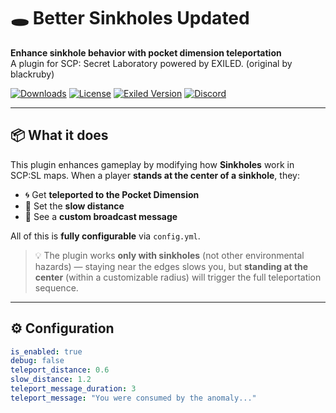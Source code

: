 # 🕳️ Better Sinkholes Updated

**Enhance sinkhole behavior with pocket dimension teleportation**  
A plugin for SCP: Secret Laboratory powered by EXILED. (original by blackruby)

[![Downloads](https://img.shields.io/github/downloads/Konoaru384/Better-SinkHole-UPDATED/total?color=blue&label=Downloads)](https://github.com/Konoaru384/Better-SinkHole-UPDATED/releases)
[![License](https://img.shields.io/github/license/Konoaru384/Better-SinkHole-UPDATED?color=green)](./LICENSE)
[![Exiled Version](https://img.shields.io/badge/Exiled-9.6+-informational)](https://github.com/Exiled-Team/EXILED)
[![Discord](https://img.shields.io/discord/729906333294460998?label=Exiled%20Community&logo=discord&color=7289DA)](https://discord.gg/EXILED)

---

## 📦 What it does

This plugin enhances gameplay by modifying how **Sinkholes** work in SCP:SL maps. When a player **stands at the center of a sinkhole**, they:

- 🌀 Get **teleported to the Pocket Dimension**
- 🦅 Set the **slow distance**
- 📢 See a **custom broadcast message**

All of this is **fully configurable** via `config.yml`.

> 💡 The plugin works **only with sinkholes** (not other environmental hazards) — staying near the edges slows you, but **standing at the center** (within a customizable radius) will trigger the full teleportation sequence.

---

## ⚙️ Configuration

```yaml
is_enabled: true
debug: false
teleport_distance: 0.6
slow_distance: 1.2
teleport_message_duration: 3
teleport_message: "You were consumed by the anomaly..."
